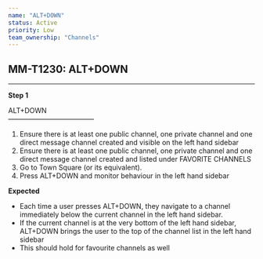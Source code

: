 ```yaml
---
name: "ALT+DOWN"
status: Active
priority: Low
team_ownership: "Channels"
---
```


## MM-T1230: ALT+DOWN

---

**Step 1**

ALT+DOWN\
–––––––––––––––––––––––––

1. Ensure there is at least one public channel, one private channel and one direct message channel created and visible on the left hand sidebar
2. Ensure there is at least one public channel, one private channel and one direct message channel created and listed under FAVORITE CHANNELS
3. Go to Town Square (or its equivalent).
4. Press ALT+DOWN and monitor behaviour in the left hand sidebar

**Expected**

- Each time a user presses ALT+DOWN, they navigate to a channel immediately below the current channel in the left hand sidebar.
- If the current channel is at the very bottom of the left hand sidebar, ALT+DOWN brings the user to the top of the channel list in the left hand sidebar
- This should hold for favourite channels as well
